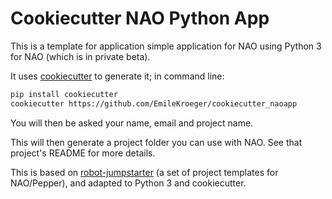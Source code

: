 # Cookiecutter NAO Python App

This is a template for application simple application for NAO using Python 3 for NAO (which is in private beta).

It uses [cookiecutter](https://cookiecutter.readthedocs.io/en/stable/) to generate it; in command line:

```bash
pip install cookiecutter
cookiecutter https://github.com/EmileKroeger/cookiecutter_naoapp
```

You will then be asked your name, email and project name.

This will then generate a project folder you can use with NAO. See that project's README for more details.

This is based on [robot-jumpstarter](https://github.com/aldebaran/robot-jumpstarter) (a set of project templates for NAO/Pepper), and adapted to Python 3 and cookiecutter.
